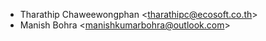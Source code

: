 - Tharathip Chaweewongphan \<<tharathipc@ecosoft.co.th>\>
- Manish Bohra \<<manishkumarbohra@outlook.com>\>
